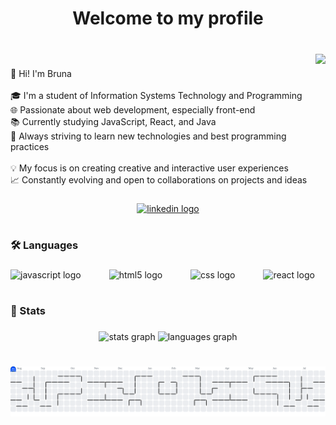 <h1 align="center">Welcome to my profile</h1>

###

<br clear="both">

<img align="right" height="182" src="https://media0.giphy.com/media/v1.Y2lkPTc5MGI3NjExYnhycHpjN2ZuYW90cGd4dG1weGUxMWs4eG9tMjR4bHY1b3pwZWxmaSZlcD12MV9pbnRlcm5hbF9naWZfYnlfaWQmY3Q9Zw/tpAydXAAJWMLtZfIvg/giphy.gif"  />

###

<p align="left">👋 Hi! I'm Bruna<br><br>🎓 I'm a student of Information Systems Technology and Programming<br>🌐 Passionate about web development, especially front-end<br>📚 Currently studying JavaScript, React, and Java<br>🚀 Always striving to learn new technologies and best programming practices<br><br>💡 My focus is on creating creative and interactive user experiences<br>📈 Constantly evolving and open to collaborations on projects and ideas</p>

###

<div align="center">
  <a href="https://www.linkedin.com/in/bruna-carvalho-6827362b1/" target="_blank">
    <img src="https://img.shields.io/static/v1?message=LinkedIn&logo=linkedin&label=&color=0077B5&logoColor=&labelColor=&style=plastic" height="50" alt="linkedin logo"  />
  </a>
</div>

###

<h1 align="left"></h1>

###

<h3 align="left">🛠 Languages</h3>

###

<div align="left">
  <img src="https://cdn.jsdelivr.net/gh/devicons/devicon/icons/javascript/javascript-plain.svg" height="48" alt="javascript logo"  />
  <img width="37" />
  <img src="https://cdn.jsdelivr.net/gh/devicons/devicon/icons/html5/html5-original.svg" height="48" alt="html5 logo"  />
  <img width="37" />
  <img src="https://cdn.jsdelivr.net/gh/devicons/devicon/icons/css3/css3-original.svg" height="48" alt="css logo"  />
  <img width="37" />
  <img src="https://cdn.jsdelivr.net/gh/devicons/devicon/icons/react/react-original.svg" height="48" alt="react logo"  />
</div>

###

<h1 align="left"></h1>

###

<h3 align="left">🤖 Stats</h3>

###

<div align="center">
  <img src="https://github-readme-stats.vercel.app/api?username=BrunaMart&hide_title=false&hide_rank=false&show_icons=true&include_all_commits=true&count_private=true&disable_animations=false&theme=merko&locale=en&hide_border=true&order=1" height="150" alt="stats graph"  />
  <img src="https://github-readme-stats.vercel.app/api/top-langs?username=BrunaMart&locale=en&hide_title=false&layout=compact&card_width=320&langs_count=5&theme=merko&hide_border=true&order=2" height="150" alt="languages graph"  />
</div>

###

<h1 align="left"></h1>

###

<picture>
  <source media="(prefers-color-scheme: dark)" srcset="https://raw.githubusercontent.com/BrunaMart/BrunaMart/output/pacman-contribution-graph-dark.svg">
  <source media="(prefers-color-scheme: light)" srcset="https://raw.githubusercontent.com/BrunaMart/BrunaMart/output/pacman-contribution-graph.svg">
  <img alt="pacman contribution graph" src="https://raw.githubusercontent.com/BrunaMart/BrunaMart/output/pacman-contribution-graph.svg">
</picture>

###
